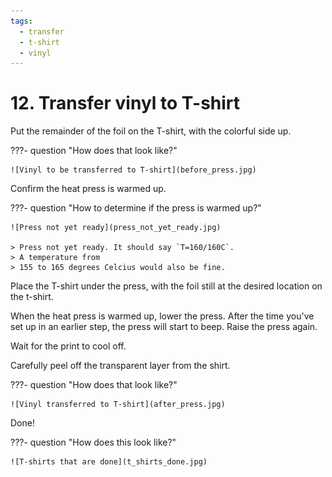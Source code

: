 ```yaml
---
tags:
  - transfer
  - t-shirt
  - vinyl
---
```


# 12. Transfer vinyl to T-shirt

Put the remainder of the foil on the T-shirt,
with the colorful side up.

???- question "How does that look like?"

    ![Vinyl to be transferred to T-shirt](before_press.jpg)

Confirm the heat press is warmed up.

???- question "How to determine if the press is warmed up?"

    ![Press not yet ready](press_not_yet_ready.jpg)

    > Press not yet ready. It should say `T=160/160C`.
    > A temperature from
    > 155 to 165 degrees Celcius would also be fine.

Place the T-shirt under the press,
with the foil still at the desired location on the t-shirt.

When the heat press is warmed up,
lower the press. After the time you've set up in an earlier step,
the press will start to beep. Raise the press again.

Wait for the print to cool off.

Carefully peel off the transparent layer from the shirt.

???- question "How does that look like?"

    ![Vinyl transferred to T-shirt](after_press.jpg)

Done!

???- question "How does this look like?"

    ![T-shirts that are done](t_shirts_done.jpg)
